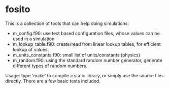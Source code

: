 fosito
======

This is a collection of tools that can help doing simulations:

  * m_config.f90: use text based configuration files, whose values can be used in a simulation
  * m_lookup_table.f90: create/read from linear lookup tables, for efficient lookup of values
  * m_units_constants.f90: small list of units/constants (physics)
  * m_random.f90: using the standard random number generator, generate different types of random numbers.

Usage: type 'make' to compile a static library, or simply use the source files
directly. There are a few basic tests included.